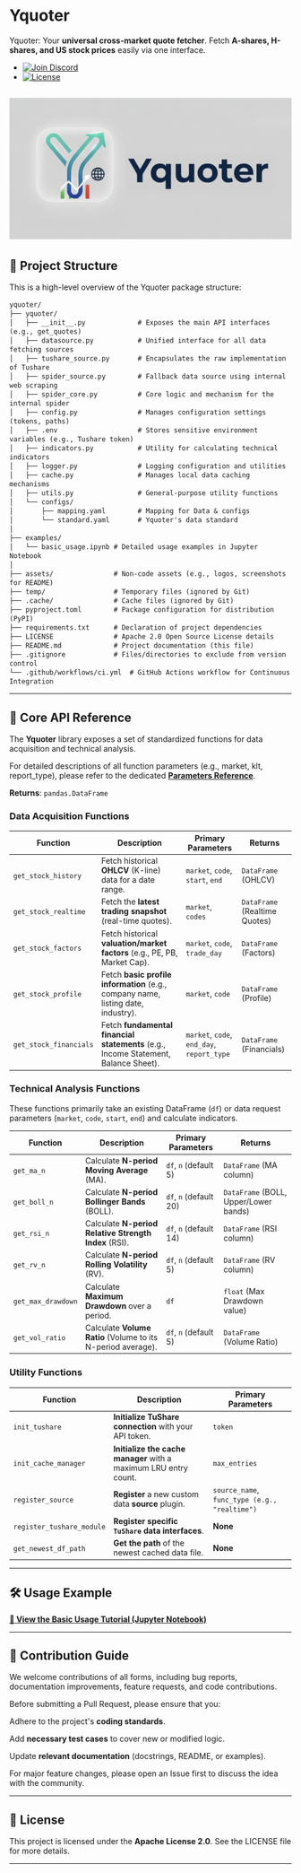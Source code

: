 # Yquoter

Yquoter: Your **universal cross-market quote fetcher**. Fetch **A-shares, H-shares, and US stock prices** easily via one interface.

- [![Join Discord](https://img.shields.io/badge/Discord-Join_Community-5865F2?style=flat&logo=discord&logoColor=white)](https://discord.gg/UpyzsF2Kj4)
- [![License](https://img.shields.io/github/license/Yodeesy/Yquoter?style=flat)](./LICENSE)

![Yquoter Social Banner](assets/yquoter_banner.png)
---
## 📂 Project Structure
This is a high-level overview of the Yquoter package structure:
```
yquoter/
├── yquoter/
│   ├── __init__.py             # Exposes the main API interfaces (e.g., get_quotes)
│   ├── datasource.py           # Unified interface for all data fetching sources
│   ├── tushare_source.py       # Encapsulates the raw implementation of Tushare
│   ├── spider_source.py        # Fallback data source using internal web scraping
│   ├── spider_core.py          # Core logic and mechanism for the internal spider
│   ├── config.py               # Manages configuration settings (tokens, paths)
│   ├── .env                    # Stores sensitive environment variables (e.g., Tushare token)
│   ├── indicators.py           # Utility for calculating technical indicators
│   ├── logger.py               # Logging configuration and utilities
│   ├── cache.py                # Manages local data caching mechanisms
│   ├── utils.py                # General-purpose utility functions
│   └── configs/
│       ├── mapping.yaml        # Mapping for Data & configs
│       └── standard.yaml       # Yquoter's data standard
│
├── examples/
│   └── basic_usage.ipynb # Detailed usage examples in Jupyter Notebook
│
├── assets/               # Non-code assets (e.g., logos, screenshots for README)
├── temp/                 # Temporary files (ignored by Git)
├── .cache/               # Cache files (ignored by Git)
├── pyproject.toml        # Package configuration for distribution (PyPI)
├── requirements.txt      # Declaration of project dependencies
├── LICENSE               # Apache 2.0 Open Source License details
├── README.md             # Project documentation (this file)
├── .gitignore            # Files/directories to exclude from version control
└── .github/workflows/ci.yml  # GitHub Actions workflow for Continuous Integration
```
---
## 🚀 Core API Reference

The **Yquoter** library exposes a set of standardized functions for data acquisition and technical analysis.

For detailed descriptions of all function parameters (e.g., market, klt, report_type), please refer to the dedicated **[Parameters Reference](./PARAMETERS.md)**.

**Returns**: `pandas.DataFrame`

### Data Acquisition Functions

| Function               | Description                                                  | Primary Parameters                         | Returns                       |
| ---------------------- | ------------------------------------------------------------ | ------------------------------------------ | ----------------------------- |
| `get_stock_history`    | Fetch historical **OHLCV** (K-line) data for a date range.   | `market`, `code`, `start`, `end`           | `DataFrame` (OHLCV)           |
| `get_stock_realtime`   | Fetch the **latest trading snapshot** (real-time quotes).    | `market`, `codes`                          | `DataFrame` (Realtime Quotes) |
| `get_stock_factors`    | Fetch historical **valuation/market factors** (e.g., PE, PB, Market Cap). | `market`, `code`, `trade_day`              | `DataFrame` (Factors)         |
| `get_stock_profile`    | Fetch **basic profile information** (e.g., company name, listing date, industry). | `market`, `code`                           | `DataFrame` (Profile)         |
| `get_stock_financials` | Fetch **fundamental financial statements** (e.g., Income Statement, Balance Sheet). | `market`, `code`, `end_day`, `report_type` | `DataFrame` (Financials)      |

### Technical Analysis Functions

These functions primarily take an existing DataFrame (`df`) or data request parameters (`market`, `code`, `start`, `end`) and calculate indicators.

| Function           | Description                                                  | Primary Parameters     | Returns                               |
| ------------------ | ------------------------------------------------------------ | ---------------------- | ------------------------------------- |
| `get_ma_n`         | Calculate **N-period Moving Average** (MA).                  | `df`, `n` (default 5)  | `DataFrame` (MA column)               |
| `get_boll_n`       | Calculate **N-period Bollinger Bands** (BOLL).               | `df`, `n` (default 20) | `DataFrame` (BOLL, Upper/Lower bands) |
| `get_rsi_n`        | Calculate **N-period Relative Strength Index** (RSI).        | `df`, `n` (default 14) | `DataFrame` (RSI column)              |
| `get_rv_n`         | Calculate **N-period Rolling Volatility** (RV).              | `df`, `n` (default 5)  | `DataFrame` (RV column)               |
| `get_max_drawdown` | Calculate **Maximum Drawdown** over a period.                | `df`                   | `float` (Max Drawdown value)          |
| `get_vol_ratio`    | Calculate **Volume Ratio** (Volume to its N-period average). | `df`, `n` (default 5)  | `DataFrame` (Volume Ratio)            |

### Utility Functions

| Function                  | Description                                                  | Primary Parameters |
| ------------------------- | ------------------------------------------------------------ |--|
| `init_tushare`            | **Initialize TuShare connection** with your API token.       | `token` |
| `init_cache_manager`      | **Initialize the cache manager** with a maximum LRU entry count. | `max_entries` |
| `register_source`         | **Register** a new custom data **source** plugin.            | `source_name`, `func_type (e.g., "realtime")` |
| `register_tushare_module` | **Register specific `TuShare` data interfaces**. | **None** |
| `get_newest_df_path`      | **Get the path** of the newest cached data file.             | **None** |

---

## 🛠️ Usage Example

**[📘 View the Basic Usage Tutorial (Jupyter Notebook)](./examples/basic_usage.ipynb)**

---

## 🤝 Contribution Guide

We welcome contributions of all forms, including bug reports, documentation improvements, feature requests, and code contributions.

Before submitting a Pull Request, please ensure that you:

Adhere to the project's **coding standards**.

Add **necessary test cases** to cover new or modified logic.

Update **relevant documentation** (docstrings, README, or examples).

For major feature changes, please open an Issue first to discuss the idea with the community.

---

## 📜 License
This project is licensed under the **Apache License 2.0**. See the LICENSE file for more details.

---
